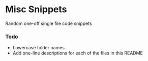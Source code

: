 # Misc Snippets
Random one-off single file code snippets

### Todo
- Lowercase folder names
- Add one-line descriptions for each of the files in this README
